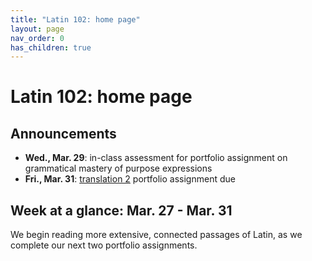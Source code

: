 ```yaml
---
title: "Latin 102: home page"
layout: page
nav_order: 0
has_children: true
---
```



# Latin 102: home page


## Announcements

- **Wed., Mar. 29**:  in-class assessment for portfolio assignment on grammatical mastery of purpose expressions
- **Fri., Mar. 31**:  [translation 2](./assignments/translation2/) portfolio assignment due

## Week at a glance: Mar. 27 - Mar. 31

We begin reading more extensive, connected passages of Latin, as we complete our next two portfolio assignments.
